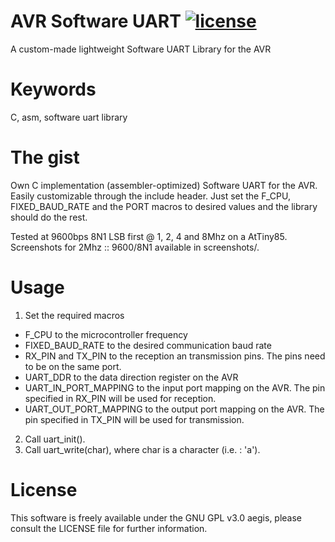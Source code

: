 # AVR Software UART [![license](https://img.shields.io/badge/license-GPLv3-brightgreen.svg)](LICENSE)
A custom-made lightweight Software UART Library for the AVR

# Keywords 
C, asm, software uart library

# The gist
Own C implementation (assembler-optimized) Software UART for the AVR.
Easily customizable through the include header. Just set the F_CPU, FIXED_BAUD_RATE and the PORT macros to 
desired values and the library should do the rest. 

Tested at 9600bps 8N1 LSB first @ 1, 2, 4 and 8Mhz on a AtTiny85. Screenshots for 2Mhz :: 9600/8N1 available
in screenshots/.

# Usage 

1. Set the required macros
  * F_CPU to the microcontroller frequency
  * FIXED_BAUD_RATE to the desired communication baud rate
  * RX_PIN and TX_PIN to the reception an transmission pins. The pins need to be on the same port.
  * UART_DDR to the data direction register on the AVR
  * UART_IN_PORT_MAPPING to the input port mapping on the AVR. The pin specified in RX_PIN will be used 
for reception.
  * UART_OUT_PORT_MAPPING to the output port mapping on the AVR. The pin specified in TX_PIN will be used 
for transmission. 
2. Call uart_init().
3. Call uart_write(char), where char is a character (i.e. : 'a').

# License
This software is freely available under the GNU GPL v3.0 aegis, please consult the LICENSE file for further information.